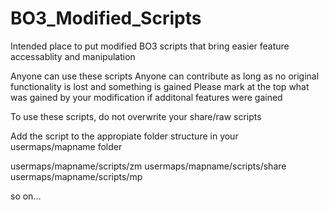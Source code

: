 # BO3_Modified_Scripts

Intended place to put modified BO3 scripts that bring easier feature accessablity and manipulation

Anyone can use these scripts
Anyone can contribute as long as no original functionality is lost and something is gained
  Please mark at the top what was gained by your modification if additonal features were gained

To use these scripts, do not overwrite your share/raw scripts

Add the script to the appropiate folder structure in your usermaps/mapname folder

usermaps/mapname/scripts/zm
usermaps/mapname/scripts/share
usermaps/mapname/scripts/mp

so on...
